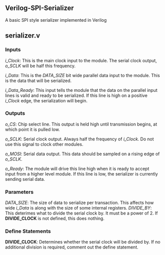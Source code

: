 ## Verilog-SPI-Serializer
A basic SPI style serializer implemented in Verilog

## serializer.v

### Inputs
*i_Clock*: This is the main clock input to the module. The serial clock output, *o_SCLK* will be half this frequency.

*i_Data*: This is the *DATA_SIZE* bit wide parallel data input to the module. This is the data that will be serialized.

*i_Data_Ready*: This input tells the module that the data on the parallel input lines is valid and ready to be serialized. If this line is high on a positive *i_Clock* edge, the serialization will begin.

### Outputs
*o_CS*: Chip select line. This output is held high until transmission begins, at which point it is pulled low.

*o_SCLK*: Serial clock output. Always half the frequency of *i_Clock*. Do not use this signal to clock other modules.

*o_MOSI*: Serial data output. This data should be sampled on a rising edge of *o_SCLK*.

*o_Ready*: The module will drive this line high when it is ready to accept input from a higher level module. If this line is low, the serializer is currently sending serial data.

### Parameters
*DATA_SIZE*: The size of data to serialize per transaction. This affects how wide *i_Data* is along with the size of some internal registers.
*DIVIDE_BY*: This deterimes what to divide the serial clock by. It must be a power of 2. If **DIVIDE_CLOCK** is not defined, this does nothing.

### Define Statements
**DIVIDE_CLOCK**: Determines whether the serial clock will be divided by. If no additional division is required, comment out the define statement.
